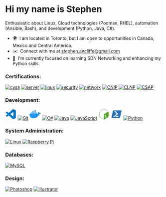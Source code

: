 Hi my name is Stephen
=================================

Enthusiastic about Linux, Cloud technologies (Podman, RHEL), automation (Ansible, Bash), and development (Python, Java, C#). 

* 🌍  I am located in Toronto, but I am open to opportunities in Canada, Mexico and Central America.
* ✉️  Connect with me at [stephen.ancliffe@gmail.com](mailto:stephen.ancliffe@outlook.com)
* 🧠  I'm currently focused on learning SDN Networking and enhancing my Python skills.

### Certifications:
<p align="left">
      <a href="https://www.credly.com/badges/fa79245a-bc6a-4a31-b9b9-f57512e4c1c0/public_url" target="_blank" rel="noreferrer"><img src="https://images.credly.com/size/220x220/images/dcd99b5b-da24-40a6-9364-62126d590c37/blob" width="76" height="76" alt="cysa" /></a>
    <a href="https://www.credly.com/badges/5575b431-8c47-437f-bd5f-2680f954f3de/public_url" target="_blank" rel="noreferrer"><img src="https://images.credly.com/size/680x680/images/8293972f-573a-4d0b-be14-0bcb65e80b16/blob" width="76" height="76" alt="server" /></a>
      <a href="https://www.credly.com/badges/cb8ca8ad-22e5-4220-b071-474caf04cbb5/public_url" target="_blank" rel="noreferrer"><img src="https://images.credly.com/size/680x680/images/c8ba8fa6-ab8b-4df7-879f-4ae7b98b2765/blob" width="76" height="76" alt="linux" /></a>
      <a href="https://www.credly.com/badges/445b9798-60ee-45d4-8cb8-ac71b19c8f17/public_url" target="_blank" rel="noreferrer"><img src="https://images.credly.com/size/680x680/images/80d8a06a-c384-42bf-ad36-db81bce5adce/blob" width="76" height="76" alt="security" /></a>
      <a href="https://www.credly.com/badges/8a51eb8a-5540-4242-a148-b2e91857c840/public_url" target="_blank" rel="noreferrer"><img src="https://images.credly.com/size/680x680/images/c70ba73e-3c8a-46fa-9d60-4a9af94ad662/blob" width="76" height="76" alt="network" /></a>
    <a href="https://www.credly.com/badges/31b89a10-9231-480e-bfd0-91e3dbee585c/public_url" target="_blank" rel="noreferrer"><img src="https://images.credly.com/size/680x680/images/f308a5b0-18e3-4e93-ae15-9f27dd0a94cc/CompTIA_CNIP.png" width="76" height="76" alt="CNIP" /></a>
    <a href="https://www.credly.com/badges/df7d6e97-3a23-4ae5-9978-baf35144594a/public_url" target="_blank" rel="noreferrer"><img src="https://images.credly.com/size/680x680/images/d68e17f2-b591-4f2e-ae64-414ba82665f4/CompTIA_CLNP.png" width="76" height="76" alt="CLNP" /></a>
      <a href="https://www.credly.com/earner/earned/badge/95b670b6-d2de-4ed4-a76a-026301bf8293" target="_blank" rel="noreferrer"><img src="https://images.credly.com/size/680x680/images/ba1b8072-8ebe-432c-88e5-05bc809c624a/CompTIA_CSAP.png" width="76" height="76" alt="CSAP" /></a>
</p>

### Development:
<p align="left">
  <a href="https://code.visualstudio.com/" target="_blank" rel="noreferrer"><img src="https://raw.githubusercontent.com/danielcranney/profileme-dev/refs/heads/main/public/icons/skills/visualstudiocode-colored.svg" width="36" height="36" alt="VS Code" /></a>
  <a href="https://git-scm.com/" target="_blank" rel="noreferrer"><img src="https://raw.githubusercontent.com/danielcranney/profileme-dev/refs/heads/main/public/icons/skills/git-colored.svg" width="36" height="36" alt="Git" /></a>
  <a href="https://www.docker.com/" target="_blank" rel="noreferrer"><img src="https://raw.githubusercontent.com/danielcranney/profileme-dev/refs/heads/main/public/icons/skills/docker-colored.svg" width="36" height="36" alt="Docker" /></a>
  <a href="https://docs.microsoft.com/en-us/dotnet/csharp/" target="_blank" rel="noreferrer"><img src="https://raw.githubusercontent.com/danielcranney/readme-generator/main/public/icons/skills/csharp-colored.svg" width="36" height="36" alt="C#" /></a>
  <a href="https://www.oracle.com/java/" target="_blank" rel="noreferrer"><img src="https://raw.githubusercontent.com/danielcranney/readme-generator/main/public/icons/skills/java-colored.svg" width="36" height="36" alt="Java" /></a>
  <a href="https://developer.mozilla.org/en-US/docs/Web/JavaScript" target="_blank" rel="noreferrer"><img src="https://raw.githubusercontent.com/danielcranney/readme-generator/main/public/icons/skills/javascript-colored.svg" width="36" height="36" alt="JavaScript" /></a>
  <a href="https://www.gnu.org/software/bash/" target="_blank" rel="noreferrer"><img src="https://raw.githubusercontent.com/danielcranney/profileme-dev/refs/heads/main/public/icons/skills/gnubash-colored.svg" width="36" height="36" alt="GNU Bash" /></a>
  <a href="https://microsoft.com/powershell" target="_blank" rel="noreferrer"><img src="https://raw.githubusercontent.com/danielcranney/profileme-dev/refs/heads/main/public/icons/skills/powershell-colored.svg" width="36" height="36" alt="Powershell" /></a>
  <a href="https://www.python.org/" target="_blank" rel="noreferrer"><img src="https://raw.githubusercontent.com/danielcranney/readme-generator/main/public/icons/skills/python-colored.svg" width="36" height="36" alt="Python" /></a>
</p>

### System Administration:
<p align="left">
  <a href="https://www.linux.org" target="_blank" rel="noreferrer"><img src="https://raw.githubusercontent.com/danielcranney/readme-generator/main/public/icons/skills/linux-colored.svg" width="36" height="36" alt="Linux" /></a>
  <a href="https://www.raspberrypi.org/" target="_blank" rel="noreferrer"><img src="https://raw.githubusercontent.com/danielcranney/readme-generator/main/public/icons/skills/raspberrypi-colored.svg" width="36" height="36" alt="Raspberry Pi" /></a>
</p>

### Databases:
<p align="left">
  <a href="https://www.mysql.com/" target="_blank" rel="noreferrer"><img src="https://raw.githubusercontent.com/danielcranney/readme-generator/main/public/icons/skills/mysql-colored.svg" width="36" height="36" alt="MySQL" /></a>
</p>

### Design:
<p align="left">
  <a href="https://www.adobe.com/uk/products/photoshop.html" target="_blank" rel="noreferrer"><img src="https://raw.githubusercontent.com/danielcranney/readme-generator/main/public/icons/skills/photoshop-colored.svg" width="36" height="36" alt="Photoshop" /></a>
  <a href="adobe.com/uk/products/illustrator.html" target="_blank" rel="noreferrer"><img src="https://raw.githubusercontent.com/danielcranney/readme-generator/main/public/icons/skills/illustrator-colored.svg" width="36" height="36" alt="Illustrator" /></a>
</p>
